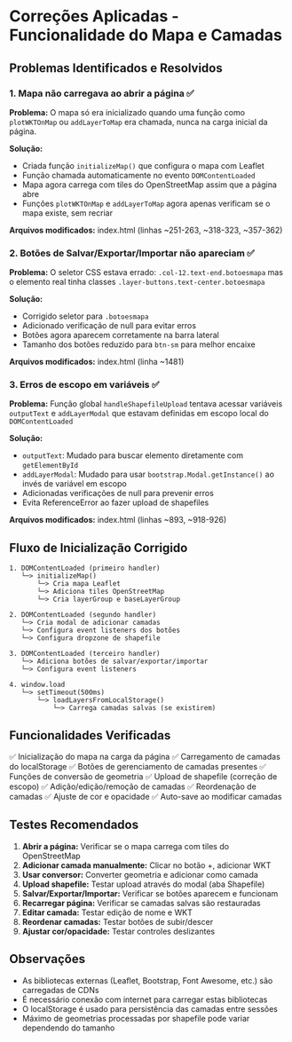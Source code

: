 # Correções Aplicadas - Funcionalidade do Mapa e Camadas

## Problemas Identificados e Resolvidos

### 1. Mapa não carregava ao abrir a página ✅
**Problema:** O mapa só era inicializado quando uma função como `plotWKTOnMap` ou `addLayerToMap` era chamada, nunca na carga inicial da página.

**Solução:**
- Criada função `initializeMap()` que configura o mapa com Leaflet
- Função chamada automaticamente no evento `DOMContentLoaded`
- Mapa agora carrega com tiles do OpenStreetMap assim que a página abre
- Funções `plotWKTOnMap` e `addLayerToMap` agora apenas verificam se o mapa existe, sem recriar

**Arquivos modificados:** index.html (linhas ~251-263, ~318-323, ~357-362)

### 2. Botões de Salvar/Exportar/Importar não apareciam ✅
**Problema:** O seletor CSS estava errado: `.col-12.text-end.botoesmapa` mas o elemento real tinha classes `.layer-buttons.text-center.botoesmapa`

**Solução:**
- Corrigido seletor para `.botoesmapa`
- Adicionado verificação de null para evitar erros
- Botões agora aparecem corretamente na barra lateral
- Tamanho dos botões reduzido para `btn-sm` para melhor encaixe

**Arquivos modificados:** index.html (linha ~1481)

### 3. Erros de escopo em variáveis ✅
**Problema:** Função global `handleShapefileUpload` tentava acessar variáveis `outputText` e `addLayerModal` que estavam definidas em escopo local do `DOMContentLoaded`

**Solução:**
- `outputText`: Mudado para buscar elemento diretamente com `getElementById`
- `addLayerModal`: Mudado para usar `bootstrap.Modal.getInstance()` ao invés de variável em escopo
- Adicionadas verificações de null para prevenir erros
- Evita ReferenceError ao fazer upload de shapefiles

**Arquivos modificados:** index.html (linhas ~893, ~918-926)

## Fluxo de Inicialização Corrigido

```
1. DOMContentLoaded (primeiro handler)
   └─> initializeMap()
       └─> Cria mapa Leaflet
       └─> Adiciona tiles OpenStreetMap
       └─> Cria layerGroup e baseLayerGroup

2. DOMContentLoaded (segundo handler)
   └─> Cria modal de adicionar camadas
   └─> Configura event listeners dos botões
   └─> Configura dropzone de shapefile

3. DOMContentLoaded (terceiro handler)
   └─> Adiciona botões de salvar/exportar/importar
   └─> Configura event listeners

4. window.load
   └─> setTimeout(500ms)
       └─> loadLayersFromLocalStorage()
           └─> Carrega camadas salvas (se existirem)
```

## Funcionalidades Verificadas

✅ Inicialização do mapa na carga da página
✅ Carregamento de camadas do localStorage
✅ Botões de gerenciamento de camadas presentes
✅ Funções de conversão de geometria
✅ Upload de shapefile (correção de escopo)
✅ Adição/edição/remoção de camadas
✅ Reordenação de camadas
✅ Ajuste de cor e opacidade
✅ Auto-save ao modificar camadas

## Testes Recomendados

1. **Abrir a página:** Verificar se o mapa carrega com tiles do OpenStreetMap
2. **Adicionar camada manualmente:** Clicar no botão +, adicionar WKT
3. **Usar conversor:** Converter geometria e adicionar como camada
4. **Upload shapefile:** Testar upload através do modal (aba Shapefile)
5. **Salvar/Exportar/Importar:** Verificar se botões aparecem e funcionam
6. **Recarregar página:** Verificar se camadas salvas são restauradas
7. **Editar camada:** Testar edição de nome e WKT
8. **Reordenar camadas:** Testar botões de subir/descer
9. **Ajustar cor/opacidade:** Testar controles deslizantes

## Observações

- As bibliotecas externas (Leaflet, Bootstrap, Font Awesome, etc.) são carregadas de CDNs
- É necessário conexão com internet para carregar estas bibliotecas
- O localStorage é usado para persistência das camadas entre sessões
- Máximo de geometrias processadas por shapefile pode variar dependendo do tamanho
